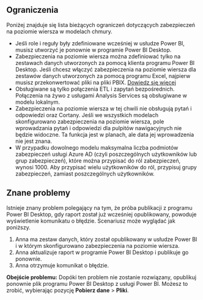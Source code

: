## <a name="limitations"></a>Ograniczenia
Poniżej znajduje się lista bieżących ograniczeń dotyczących zabezpieczeń na poziomie wiersza w modelach chmury.

* Jeśli role i reguły były zdefiniowane wcześniej w usłudze Power BI, musisz utworzyć je ponownie w programie Power BI Desktop.
* Zabezpieczenia na poziomie wiersza można zdefiniować tylko na zestawach danych utworzonych za pomocą klienta programu Power BI Desktop. Jeśli chcesz włączyć zabezpieczenia na poziomie wiersza dla zestawów danych utworzonych za pomocą programu Excel, najpierw musisz przekonwertować pliki na pliki PBIX. [Dowiedz się więcej](../desktop-import-excel-workbooks.md)
* Obsługiwane są tylko połączenia ETL i zapytań bezpośrednich. Połączenia na żywo z usługami Analysis Services są obsługiwane w modelu lokalnym.
* Zabezpieczenia na poziomie wiersza w tej chwili nie obsługują pytań i odpowiedzi oraz Cortany. Jeśli we wszystkich modelach skonfigurowano zabezpieczenia na poziomie wiersza, pole wprowadzania pytań i odpowiedzi dla pulpitów nawigacyjnych nie będzie widoczne. Ta funkcja jest w planach, ale data jej wprowadzenia nie jest znana.
* W przypadku dowolnego modelu maksymalna liczba podmiotów zabezpieczeń usługi Azure AD (czyli poszczególnych użytkowników lub grup zabezpieczeń), które można przypisać do ról zabezpieczeń, wynosi 1000. Aby przypisać wielu użytkowników do ról, przypisuj grupy zabezpieczeń, zamiast poszczególnych użytkowników.

## <a name="known-issues"></a>Znane problemy
Istnieje znany problem polegający na tym, że próba publikacji z programu Power BI Desktop, gdy raport został już wcześniej opublikowany, powoduje wyświetlenie komunikatu o błędzie. Scenariusz może wyglądać jak poniższy.

1. Anna ma zestaw danych, który został opublikowany w usłudze Power BI i w którym skonfigurowano zabezpieczenia na poziomie wiersza.
2. Anna aktualizuje raport w programie Power BI Desktop i publikuje go ponownie.
3. Anna otrzymuje komunikat o błędzie.

**Obejście problemu:** Dopóki ten problem nie zostanie rozwiązany, opublikuj ponownie plik programu Power BI Desktop z usługi Power BI. Możesz to zrobić, wybierając pozycję **Pobierz dane** > **Pliki**. 

